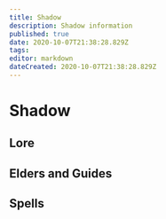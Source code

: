 ```yaml
---
title: Shadow
description: Shadow information
published: true
date: 2020-10-07T21:38:28.829Z
tags: 
editor: markdown
dateCreated: 2020-10-07T21:38:28.829Z
---
```


# Shadow
  ## Lore
  ## Elders and Guides
  ## Spells
  